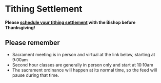 # Tithing Settlement

**Please [schedule your tithing settlement](https://calendly.com/danmurph17/eccles-park-tithing-settlement) 
with the Bishop before Thanksgiving!**

## Please remember
* Sacrament meeting is in person and virtual at the link below, starting at 9:00am
* Second hour classes are generally in person only and start at 10:10am
* The sacrament ordinance will happen at its normal time, so the feed will pause during that time. 
